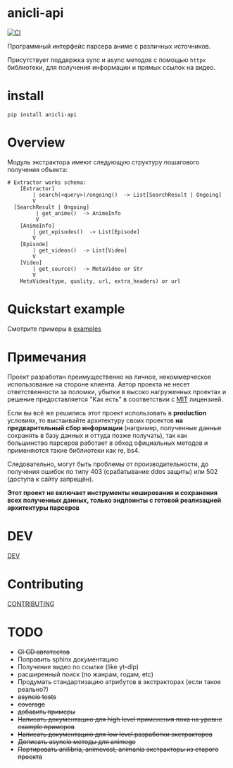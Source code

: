 # anicli-api
[![CI](https://github.com/vypivshiy/anicli-api/actions/workflows/ci.yml/badge.svg)](https://github.com/vypivshiy/anicli-api/actions/workflows/ci.yml)

Программный интерфейс парсера аниме с различных источников.

Присутствует поддержка sync и async методов с помощью `httpx` библиотеки, для получения информации и прямых ссылок 
на видео.
# install
`pip install anicli-api`

# Overview
Модуль экстрактора имеют следующую структуру пошагового получения объекта:
```shell
# Extractor works schema:
    [Extractor]
        | search(<query>)/ongoing()  -> List[SearchResult | Ongoing]
        V                           
  [SearchResult | Ongoing]          
         | get_anime()  -> AnimeInfo
         V                          
    [AnimeInfo]                     
        | get_episodes()  -> List[Episode]  
        V                           
    [Episode]                      
        | get_videos()  -> List[Video]              
        V                           
    [Video]
        | get_source()  -> MetaVideo or Str
        V
    MetaVideo(type, quality, url, extra_headers) or url
```

# Quickstart example
Смотрите примеры в [examples](examples)

# Примечания

Проект разработан преимущественно на личное, некоммерческое использование на стороне клиента. 
Автор проекта не несет ответственности за поломки, убытки в высоко нагруженных проектах и решение
предоставляется "Как есть" в соответствии с [MIT](LIENSE) лицензией.

Если вы всё же решились этот проект использовать в **production** условиях, 
то выстаивайте архитектуру своих проектов **на предварительный сбор информации** 
(например, полученные данные сохранять в базу данных и оттуда позже получать), 
так как большинство парсеров работает в обход официальных методов и применяются такие библиотеки как re, bs4. 

Следовательно, могут быть проблемы от производительности, до получения ошибок по типу 403 (срабатывание ddos защиты) или 
502 (доступа к сайту запрещён).

**Этот проект не включает инструменты кеширования и сохранения всех полученных данных, только эндпоинты 
с готовой реализацией архитектуры парсеров**

# DEV
 [DEV](DEV.MD)

# Contributing
[CONTRIBUTING](CONTRIBUTING.MD)

# TODO
* ~~CI CD автотестов~~
* Поправить sphinx документацию
* Получение видео по ссылке (like yt-dlp)
* расширенный поиск (по жанрам, годам, etc)
* Продумать стандартизацию атрибутов в экстракторах (если такое реально?)
* ~~asyncio tests~~
* ~~coverage~~
* ~~добавить примеры~~
* ~~Написать документацию для high level применения пока на уровне example примеров~~
* ~~Написать документацию для low level разработки экстракторов~~
* ~~Дописать asyncio методы для animego~~
* ~~Портировать anilibria, animevost, animania экстракторы из старого проекта~~
